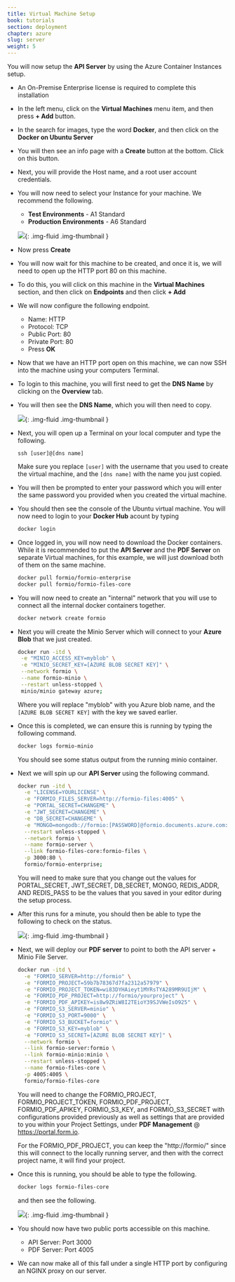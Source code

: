 ```yaml
---
title: Virtual Machine Setup
book: tutorials
section: deployment
chapter: azure
slug: server
weight: 5
---
```

You will now setup the **API Server** by using the Azure Container Instances setup.

 - An On-Premise Enterprise license is required to complete this installation
 - In the left menu, click on the **Virtual Machines** menu item, and then press **+ Add** button.
 - In the search for images, type the word **Docker**, and then click on the **Docker on Ubuntu Server**
 - You will then see an info page with a **Create** button at the bottom. Click on this button.
 - Next, you will provide the Host name, and a root user account credentials.
 - You will now need to select your Instance for your machine. We recommend the following.
   - **Test Environments** - A1 Standard
   - **Production Environments** - A6 Standard

   ![](/assets/img/integrations/azure/vm-create.png){: .img-fluid .img-thumbnail }

 - Now press **Create**
 - You will now wait for this machine to be created, and once it is, we will need to open up the HTTP port 80 on this machine.
 - To do this, you will click on this machine in the **Virtual Machines** section, and then click on **Endpoints** and then click **+ Add**
 - We will now configure the following endpoint.
   - Name: HTTP
   - Protocol: TCP
   - Public Port: 80
   - Private Port: 80
   - Press **OK**
 - Now that we have an HTTP port open on this machine, we can now SSH into the machine using your computers Terminal.
 - To login to this machine, you will first need to get the **DNS Name** by clicking on the **Overview** tab.
 - You will then see the **DNS Name**, which you will then need to copy.

   ![](/assets/img/integrations/azure/vm-dns-name.png){: .img-fluid .img-thumbnail }

 - Next, you will open up a Terminal on your local computer and type the following.

   ```
   ssh [user]@[dns name]
   ```

   Make sure you replace ```[user]``` with the username that you used to create the virtual machine, and the ```[dns name]``` with the name you just copied.
 - You will then be prompted to enter your password which you will enter the same password you provided when you created the virtual machine.
 - You should then see the console of the Ubuntu virtual machine. You will now need to login to your **Docker Hub** acount by typing

   ```bash
   docker login
   ```

 - Once logged in, you will now need to download the Docker containers.
   While it is recommended to put the **API Server** and the **PDF Server** on separate Virtual machines, for this example, we will just download both of them on the same machine.

   ```bash
   docker pull formio/formio-enterprise
   docker pull formio/formio-files-core
   ```

 - You will now need to create an "internal" network that you will use to connect all the internal docker containers together.

   ```bash
   docker network create formio
   ```

 - Next you will create the Minio Server which will connect to your **Azure Blob** that we just created.

   ```bash
   docker run -itd \
    -e "MINIO_ACCESS_KEY=myblob" \
    -e "MINIO_SECRET_KEY=[AZURE BLOB SECRET KEY]" \
    --network formio \
    --name formio-minio \
    --restart unless-stopped \
    minio/minio gateway azure;
   ```

   Where you will replace "myblob" with you Azure blob name, and the ```[AZURE BLOB SECRET KEY]``` with the key we saved earlier.
 - Once this is completed, we can ensure this is running by typing the following command.

   ```bash
   docker logs formio-minio
   ```

   You should see some status output from the running minio container.

 - Next we will spin up our **API Server** using the following command.

   ```bash
   docker run -itd \
     -e "LICENSE=YOURLICENSE" \
     -e "FORMIO_FILES_SERVER=http://formio-files:4005" \
     -e "PORTAL_SECRET=CHANGEME" \
     -e "JWT_SECRET=CHANGEME" \
     -e "DB_SECRET=CHANGEME" \
     -e "MONGO=mongodb://formio:[PASSWORD]@formio.documents.azure.com:10255/formio?ssl=true&replicaSet=globaldb" \
     --restart unless-stopped \
     --network formio \
     --name formio-server \
     --link formio-files-core:formio-files \
     -p 3000:80 \
     formio/formio-enterprise;
   ```

   You will need to make sure that you change out the values for PORTAL_SECRET, JWT_SECRET, DB_SECRET, MONGO, REDIS_ADDR, AND REDIS_PASS to be the values that you saved in your editor during the setup process.

 - After this runs for a minute, you should then be able to type the following to check on the status.

   ![](/assets/img/integrations/azure/api-server-running.png){: .img-fluid .img-thumbnail }

 - Next, we will deploy our **PDF server** to point to both the API server + Minio File Server.

   ```bash
   docker run -itd \
     -e "FORMIO_SERVER=http://formio" \
     -e "FORMIO_PROJECT=59b7b78367d7fa2312a57979" \
     -e "FORMIO_PROJECT_TOKEN=wi83DYHAieyt1MYRsTYA289MR9UIjM" \
     -e "FORMIO_PDF_PROJECT=http://formio/yourproject" \
     -e "FORMIO_PDF_APIKEY=is8w9ZRiW8I2TEioY39SJVWeIsO925" \
     -e "FORMIO_S3_SERVER=minio" \
     -e "FORMIO_S3_PORT=9000" \
     -e "FORMIO_S3_BUCKET=formio" \
     -e "FORMIO_S3_KEY=myblob" \
     -e "FORMIO_S3_SECRET=[AZURE BLOB SECRET KEY]" \
     --network formio \
     --link formio-server:formio \
     --link formio-minio:minio \
     --restart unless-stopped \
     --name formio-files-core \
     -p 4005:4005 \
     formio/formio-files-core
   ```

   You will need to change the FORMIO_PROJECT, FORMIO_PROJECT_TOKEN, FORMIO_PDF_PROJECT, FORMIO_PDF_APIKEY, FORMIO_S3_KEY, and FORMIO_S3_SECRET with configurations provided previously as well as settings that are provided to you within your Project Settings, under **PDF Management** @ https://portal.form.io.

   For the FORMIO_PDF_PROJECT, you can keep the "http://formio/" since this will connect to the locally running server, and then with the correct project name, it will find your project.

 - Once this is running, you should be able to type the following.

   ```bash
   docker logs formio-files-core
   ```

   and then see the following.

   ![](/assets/img/integrations/azure/files-running.png){: .img-fluid .img-thumbnail }

 - You should now have two public ports accessible on this machine.
   - API Server: Port 3000
   - PDF Server: Port 4005

 - We can now make all of this fall under a single HTTP port by configuring an NGINX proxy on our server.

